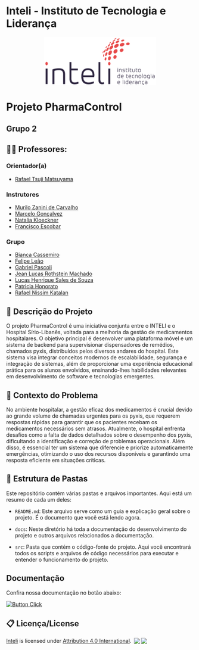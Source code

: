 # Inteli - Instituto de Tecnologia e Liderança 

<p align="center">
<a href= "https://www.inteli.edu.br/"><img src="https://github.com/Inteli-College/2024-T0002-EC09-G03/blob/main/docs/static/img/logo_inteli.png" alt="Inteli - Instituto de Tecnologia e Liderança" width="300px"></a>
</p>

# Projeto PharmaControl

## Grupo 2

## :teacher: Professores:
### Orientador(a) 
- <a href="https://www.linkedin.com/in/rafaelmatsuyama/">Rafael Tsuji Matsuyama</a>
### Instrutores
- <a href="https://www.linkedin.com/in/murilo-zanini-de-carvalho-0980415b/">Murilo Zanini de Carvalho</a>
- <a href="https://www.linkedin.com/in/marcelo-gon%C3%A7alves-phd-a550652/">Marcelo Gonçalvez</a> 
- <a href="https://www.linkedin.com/in/natalia-k-37a62052/">Natalia Kloeckner</a>
- <a href="https://www.linkedin.com/in/francisco-escobar/">Francisco Escobar</a> 

### Grupo
- <a href="https://www.linkedin.com/in/bianca-cassemiro/">Bianca Cassemiro</a>
- <a href="https://www.linkedin.com/in/felipe-hm-le%C3%A3o/">Felipe Leão</a>
- <a href="https://www.linkedin.com/in/gabriel-pascoli-73733b200/">Gabriel Pascoli</a>
- <a href="https://www.linkedin.com/in/jeanrothstein/">Jean Lucas Rothstein Machado</a>
- <a href="https://www.linkedin.com/in/lucas-henrique-sales-de-souza/">Lucas Henrique Sales de Souza</a>
- <a href="https://www.linkedin.com/in/patriciahonorato/">Patricia Honorato</a>
- <a href="https://www.linkedin.com/in/rafael-katalan/">Rafael Nissim Katalan</a>

## 📝 Descrição do Projeto 

O projeto PharmaControl é uma iniciativa conjunta entre o INTELI e o Hospital Sírio-Libanês, voltada para a melhoria da gestão de medicamentos hospitalares. O objetivo principal é desenvolver uma plataforma móvel e um sistema de backend para supervisionar dispensadores de remédios, chamados pyxis, distribuídos pelos diversos andares do hospital. Este sistema visa integrar conceitos modernos de escalabilidade, segurança e integração de sistemas, além de proporcionar uma experiência educacional prática para os alunos envolvidos, ensinando-lhes habilidades relevantes em desenvolvimento de software e tecnologias emergentes.

## 🔎 Contexto do Problema
No ambiente hospitalar, a gestão eficaz dos medicamentos é crucial devido ao grande volume de chamadas urgentes para os pyxis, que requerem respostas rápidas para garantir que os pacientes recebam os medicamentos necessários sem atrasos. Atualmente, o hospital enfrenta desafios como a falta de dados detalhados sobre o desempenho dos pyxis, dificultando a identificação e correção de problemas operacionais. Além disso, é essencial ter um sistema que diferencie e priorize automaticamente emergências, otimizando o uso dos recursos disponíveis e garantindo uma resposta eficiente em situações críticas.

## 📁 Estrutura de Pastas

Este repositório contém várias pastas e arquivos importantes. Aqui está um resumo de cada um deles:

- `README.md`: Este arquivo serve como um guia e explicação geral sobre o projeto. É o documento que você está lendo agora.

- `docs`: Neste diretório há toda a documentação do desenvolvimento do projeto e outros arquivos relacionados a documentação.

- `src`: Pasta que contém o código-fonte do projeto. Aqui você encontrará todos os scripts e arquivos de código necessários para executar e entender o funcionamento do projeto.

## Documentação

  Confira nossa documentação no botão abaixo:

  [![Button Click]][Link]

  [Button Click]: https://img.shields.io/badge/Documentação-37a779?style=for-the-badge
  [Link]: https://inteli-college.github.io/2024-1B-T02-EC10-G02/


## 📋 Licença/License

<a rel="cc:attributionURL dct:creator" property="cc:attributionName" href="https://github.com/2023M8T2-Inteli/grupo1">Inteli</a> is licensed under <a href="http://creativecommons.org/licenses/by/4.0/?ref=chooser-v1" target="_blank" rel="license noopener noreferrer" style="display:inline-block;">Attribution 4.0 International</a>. <img style="height:22px!important;margin-left:3px;vertical-align:text-bottom;" src="https://mirrors.creativecommons.org/presskit/icons/cc.svg?ref=chooser-v1"><img style="height:22px!important;margin-left:3px;vertical-align:text-bottom;" src="https://mirrors.creativecommons.org/presskit/icons/by.svg?ref=chooser-v1"><p xmlns:cc="http://creativecommons.org/ns#" xmlns:dct="http://purl.org/dc/terms/"></p>
